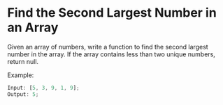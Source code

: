 # Find the Second Largest Number in an Array

Given an array of numbers, write a function to find the second largest number in the array. If the array contains less than two unique numbers, return null.

Example:

```js
Input: [5, 3, 9, 1, 9];
Output: 5;
```
